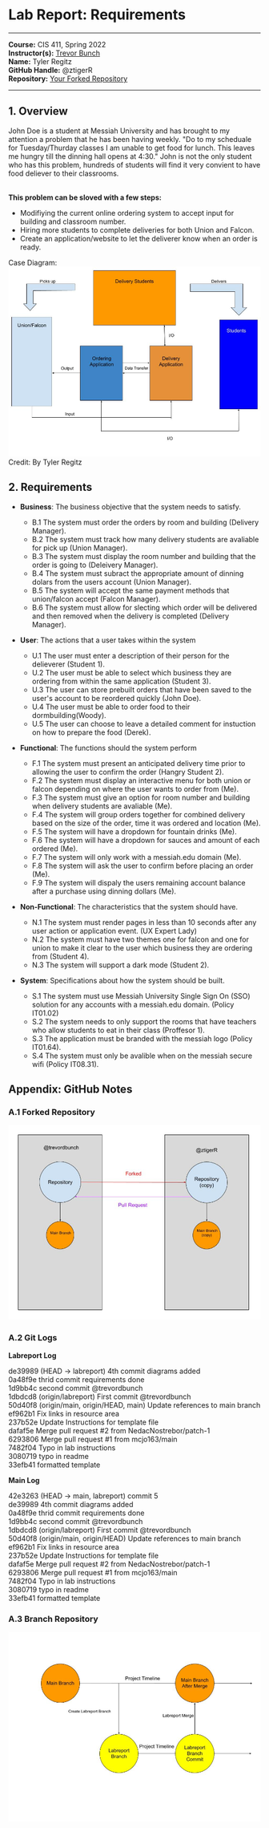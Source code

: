 # Lab Report: Requirements
___
**Course:** CIS 411, Spring 2022  
**Instructor(s):** [Trevor Bunch](https://github.com/trevordbunch)  
**Name:** Tyler Regitz  
**GitHub Handle:** @ztigerR  
**Repository:** [Your Forked Repository](https://github.com/ztigerR/cis411_lab0_req) 
___

## 1. Overview

John Doe is a student at Messiah University and has brought to my attention a problem that he has been having weekly. "Do to my scheduale for Tuesday/Thurday classes I am unable to get food for lunch. This leaves me hungry till the dinning hall opens at 4:30." John is not the only student who has this problem, hundreds of students will find it very convient to have food deliever to their classrooms.

<br/>**This problem can be sloved with a few steps:**<br/>
* Modifiying the current online ordering system to accept input for building and classroom number.
* Hiring more students to complete deliveries for both Union and Falcon.
* Create an application/website to let the deliverer know when an order is ready.

Case Diagram:  
![Use Case](Lab1/../Images/Case%20Diagram.jpg)  
Credit: By Tyler Regitz


## 2. Requirements
- **Business**: The business objective that the system needs to satisfy.
  - B.1 The system must order the orders by room and building (Delivery Manager).
  - B.2 The system must track how many delivery students are avaliable for pick up (Union Manager).
  - B.3 The system must display the room number and building that the order is going to (Deleivery Manager).
  - B.4 The system must subract the appropriate amount of dinning dolars from the users account (Union Manager).
  - B.5 The system will accept the same payment methods that union/falcon accept (Falcon Manager).
  - B.6 The system must allow for slecting which order will be delivered and then removed when the delivery is completed (Delivery Manager).
  
- **User**: The actions that a user takes within the system
  - U.1 The user must enter a description of their person for the delieverer (Student 1).
  - U.2 The user must be able to select which business they are ordering from within the same application (Student 3).
  - U.3 The user can store prebuilt orders that have been saved to the user's account to be reordered quickly (John Doe).
  - U.4 The user must be able to order food to their dormbuilding(Woody).
  - U.5 The user can choose to leave a detailed comment for instuction on how to prepare the food (Derek).
- **Functional**: The functions should the system perform
  - F.1 The system must present an anticipated delivery time prior to allowing the user to confirm the order (Hangry Student 2).
  - F.2 The system must display an interactive menu for both union or falcon depending on where the user wants to order from (Me).
  - F.3 The system must give an option for room number and building when delivery students are avaliable (Me).
  - F.4 The system will group orders together for combined delivery based on the size of the order, time it was ordered and location (Me).
  - F.5 The system will have a dropdown for fountain drinks (Me).
  - F.6 The system will have a dropdown for sauces and amount of each ordered (Me).
  - F.7 The system will only work with a messiah.edu domain (Me).
  - F.8 The system will ask the user to confirm before placing an order (Me).
  - F.9 The system will dispaly the users remaining account balance after a purchase using dinning dollars (Me).
- **Non-Functional**: The characteristics that the system should have.
  - N.1 The system must render pages in less than 10 seconds after any user action or application event. (UX Expert Lady)
  - N.2 The system must have two themes one for falcon and one for union to make it clear to the user which business they are ordering from (Student 4).
  - N.3 The system will support a dark mode (Student 2).
  
- **System**: Specifications about how the system should be built.
  - S.1 The system must use Messiah University Single Sign On (SSO) solution for any accounts with a messiah.edu domain. (Policy IT01.02)
  - S.2 The system needs to only support the rooms that have teachers who allow students to eat in their class (Proffesor 1).
  - S.3 The application must be branded with the messiah logo (Policy IT01.64).
  - S.4 The system must only be avalible when on the messiah secure wifi (Policy IT08.31).

 

## Appendix: GitHub Notes

### A.1 Forked Repository
![Use Case](Lab1/../Images/Repo%20Relationships.jpg) 

### A.2 Git Logs

**Labreport Log**



de39989  (HEAD -> labreport) 4th commit diagrams added<br/>
0a48f9e thrid commit requirements done<br/>
1d9bb4c second commit @trevordbunch<br/>
1dbdcd8 (origin/labreport) First commit @trevordbunch<br/>
50d40f8 (origin/main, origin/HEAD, main) Update references to main branch<br/>
ef962b1 Fix links in resource area<br/>
237b52e Update Instructions for template file<br/>
dafaf5e Merge pull request #2 from NedacNostrebor/patch-1<br/>
6293806 Merge pull request #1 from mcjo163/main<br/>
7482f04 Typo in lab instructions<br/>
3080719 typo in readme<br/>
33efb41 formatted template<br/>


**Main Log**

42e3263 (HEAD -> main, labreport) commit 5<br/>
de39989 4th commit diagrams added<br/>
0a48f9e thrid commit requirements done<br/>
1d9bb4c second commit @trevordbunch<br/>
1dbdcd8 (origin/labreport) First commit @trevordbunch<br/>
50d40f8 (origin/main, origin/HEAD) Update references to main branch<br/>
ef962b1 Fix links in resource area<br/>
237b52e Update Instructions for template file<br/>
dafaf5e Merge pull request #2 from NedacNostrebor/patch-1<br/>
6293806 Merge pull request #1 from mcjo163/main<br/>
7482f04 Typo in lab instructions<br/>
3080719 typo in readme<br/>
33efb41 formatted template


### A.3 Branch Repository
![Use Case](Lab1/../Images/Feature%20Branch.jpg)


